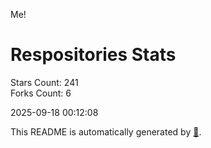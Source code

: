 Me!

# Respositories Stats
Stars Count: 241  
Forks Count: 6

2025-09-18 00:12:08  

This README is automatically generated by [🐰](https://github.com/rnitta/rnitta).
